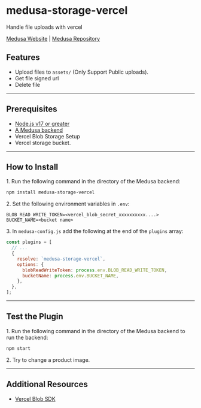# medusa-storage-vercel

Handle file uploads with vercel

[Medusa Website](https://medusajs.com/) | [Medusa Repository](https://github.com/medusajs/medusa)

## Features

- Upload files to `assets/` (Only Support Public uploads).
- Get file signed url
- Delete file

---

## Prerequisites

- [Node.js v17 or greater](https://nodejs.org/en)
- [A Medusa backend](https://docs.medusajs.com/development/backend/install)
- Vercel Blob Storage Setup
- Vercel storage bucket.

---

## How to Install

1\. Run the following command in the directory of the Medusa backend:

```bash
npm install medusa-storage-vercel
```

2\. Set the following environment variables in `.env`:

```dotenv
BLOB_READ_WRITE_TOKEN=<vercel_blob_secret_xxxxxxxxxx....>
BUCKET_NAME=<bucket name>
```

3\. In `medusa-config.js` add the following at the end of the `plugins` array:

```js
const plugins = [
  // ...
  {
    resolve: `medusa-storage-vercel`,
    options: {
      blobReadWriteToken: process.env.BLOB_READ_WRITE_TOKEN,
      bucketName: process.env.BUCKET_NAME,
    },
  },
];
```

---

## Test the Plugin

1\. Run the following command in the directory of the Medusa backend to run the backend:

```bash
npm start
```

2\. Try to change a product image.

---

## Additional Resources

- [Vercel Blob SDK](https://vercel.com/docs/storage/vercel-blob/using-blob-sdk)
